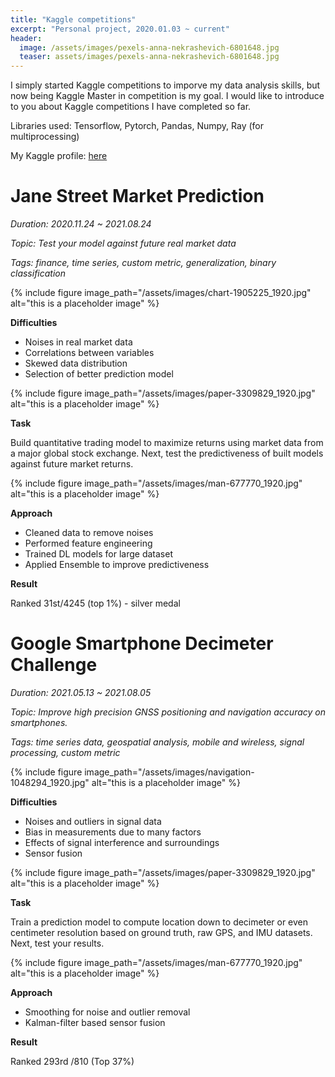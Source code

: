 ```yaml
---
title: "Kaggle competitions"
excerpt: "Personal project, 2020.01.03 ~ current"
header:
  image: /assets/images/pexels-anna-nekrashevich-6801648.jpg
  teaser: assets/images/pexels-anna-nekrashevich-6801648.jpg
---
```


I simply started Kaggle competitions to imporve my data analysis skills, but now being Kaggle Master in competition is my goal. I would like to introduce to you about Kaggle competitions I have completed so far.

Libraries used: Tensorflow, Pytorch, Pandas, Numpy, Ray (for multiprocessing)

My Kaggle profile: [here](https://www.kaggle.com/hhkang94/account)

# **Jane Street Market Prediction**

*Duration: 2020.11.24 ~ 2021.08.24*

*Topic: Test your model against future real market data*

*Tags: finance, time series,  custom metric, generalization, binary classification*

{% include figure image_path="/assets/images/chart-1905225_1920.jpg" alt="this is a placeholder image" %}

**Difficulties**

- Noises in real market data
- Correlations between variables
- Skewed data distribution
- Selection of better prediction model

{% include figure image_path="/assets/images/paper-3309829_1920.jpg" alt="this is a placeholder image" %}

**Task**

Build quantitative trading model to maximize returns using market data from a major global stock exchange. Next, test the predictiveness of built models  against future market returns.

{% include figure image_path="/assets/images/man-677770_1920.jpg" alt="this is a placeholder image" %}

**Approach**

- Cleaned data to remove noises
- Performed feature engineering
- Trained DL models for large dataset
- Applied Ensemble to improve predictiveness

**Result**

Ranked 31st/4245 (top 1%) - silver medal

# Google Smartphone Decimeter Challenge

*Duration: 2021.05.13 ~ 2021.08.05*

*Topic: Improve high precision GNSS positioning and navigation accuracy on smartphones.*

*Tags: time series data, geospatial analysis, mobile and wireless, signal processing, custom metric*

{% include figure image_path="/assets/images/navigation-1048294_1920.jpg" alt="this is a placeholder image" %}

**Difficulties**

- Noises and outliers in signal data
- Bias in measurements due to many factors
- Effects of signal interference and surroundings
- Sensor fusion

{% include figure image_path="/assets/images/paper-3309829_1920.jpg" alt="this is a placeholder image" %}

**Task**

Train a prediction model to compute location down to decimeter or even centimeter resolution based on ground truth, raw GPS, and IMU datasets. Next, test your results.

{% include figure image_path="/assets/images/man-677770_1920.jpg" alt="this is a placeholder image" %}

**Approach**

- Smoothing for noise and outlier removal
- Kalman-filter based sensor fusion

**Result**

Ranked 293rd /810 (Top 37%)